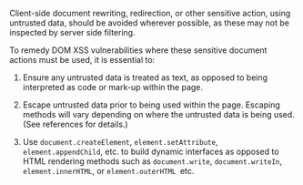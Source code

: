 Client-side document rewriting, redirection, or other sensitive
action, using untrusted data, should be avoided wherever possible, as
these may not be inspected by server side filtering.

To remedy DOM XSS vulnerabilities where these sensitive document actions 
must be used, it is essential to:

1. Ensure any untrusted data is treated as text, as opposed to being
interpreted as code or mark-up within the page.

2. Escape untrusted data prior to being used within the page. Escaping
methods will vary depending on where the untrusted data is being used.
(See references for details.)

3. Use `document.createElement`, `element.setAttribute`,
`element.appendChild`, etc. to build dynamic interfaces as opposed
to HTML rendering methods such as `document.write`,
`document.writeIn`, `element.innerHTML`, or `element.outerHTML `etc.
